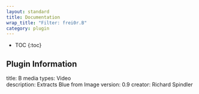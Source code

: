 ```yaml
---
layout: standard
title: Documentation
wrap_title: "Filter: frei0r.B"
category: plugin
---
```

* TOC
{:toc}

## Plugin Information

title: B
media types:
Video  
description: Extracts Blue from Image
version: 0.9
creator: Richard Spindler
